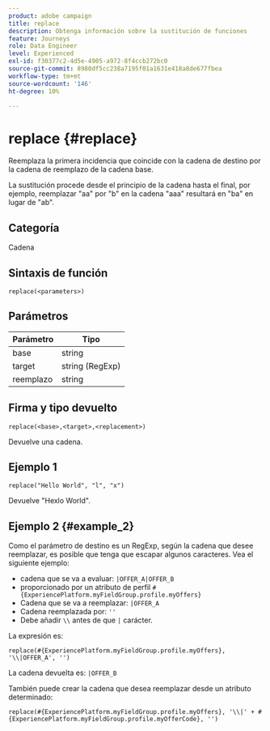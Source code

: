 ```yaml
---
product: adobe campaign
title: replace
description: Obtenga información sobre la sustitución de funciones
feature: Journeys
role: Data Engineer
level: Experienced
exl-id: f30377c2-4d5e-4905-a972-8f4ccb272bc0
source-git-commit: 8980df5cc238a7195f01a1631e418a8de677fbea
workflow-type: tm+mt
source-wordcount: '146'
ht-degree: 10%

---
```


# replace {#replace}

Reemplaza la primera incidencia que coincide con la cadena de destino por la cadena de reemplazo de la cadena base.

La sustitución procede desde el principio de la cadena hasta el final, por ejemplo, reemplazar &quot;aa&quot; por &quot;b&quot; en la cadena &quot;aaa&quot; resultará en &quot;ba&quot; en lugar de &quot;ab&quot;.

## Categoría

Cadena

## Sintaxis de función

`replace(<parameters>)`

## Parámetros

| Parámetro | Tipo |
|-----------|--------------|
| base | string |
| target | string (RegExp) |
| reemplazo | string |

## Firma y tipo devuelto

`replace(<base>,<target>,<replacement>)`

Devuelve una cadena.

## Ejemplo 1

`replace("Hello World", "l", "x")`

Devuelve &quot;Hexlo World&quot;.

## Ejemplo 2 {#example_2}

Como el parámetro de destino es un RegExp, según la cadena que desee reemplazar, es posible que tenga que escapar algunos caracteres. Vea el siguiente ejemplo:

* cadena que se va a evaluar: `|OFFER_A|OFFER_B`
* proporcionado por un atributo de perfil `#{ExperiencePlatform.myFieldGroup.profile.myOffers}`
* Cadena que se va a reemplazar: `|OFFER_A`
* Cadena reemplazada por: `''`
* Debe añadir `\\` antes de que `|` carácter.

La expresión es:

`replace(#{ExperiencePlatform.myFieldGroup.profile.myOffers}, '\\|OFFER_A', '')`

La cadena devuelta es: `|OFFER_B`

También puede crear la cadena que desea reemplazar desde un atributo determinado:

`replace(#{ExperiencePlatform.myFieldGroup.profile.myOffers}, '\\|' + #{ExperiencePlatform.myFieldGroup.profile.myOfferCode}, '')`
